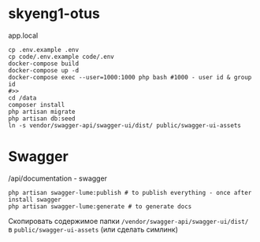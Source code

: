 # skyeng1-otus

app.local

```shell
cp .env.example .env
cp code/.env.example code/.env
docker-compose build
docker-compose up -d
docker-compose exec --user=1000:1000 php bash #1000 - user id & group id
#>>
cd /data
composer install
php artisan migrate
php artisan db:seed
ln -s vendor/swagger-api/swagger-ui/dist/ public/swagger-ui-assets
```

# Swagger
<host>/api/documentation - swagger
```shell
php artisan swagger-lume:publish # to publish everything - once after install swagger
php artisan swagger-lume:generate # to generate docs
```

Скопировать содержимое папки `/vendor/swagger-api/swagger-ui/dist/`  
в `public/swagger-ui-assets` (или сделать симлинк)